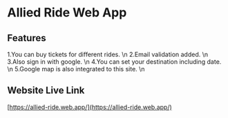 # Allied Ride Web App
## Features
1.You can buy tickets for different rides. \n
2.Email validation added. \n
3.Also sign in with google. \n
4.You can set your destination including date. \n
5.Google map is also integrated to this site. \n

## Website Live Link
[https://allied-ride.web.app/](https://allied-ride.web.app/)
